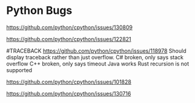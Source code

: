 ﻿# Python Bugs
https://github.com/python/cpython/issues/130809


https://github.com/python/cpython/issues/122821

#TRACEBACK
https://github.com/python/cpython/issues/118978
Should display traceback rather than just overflow. 
C# broken, only says stack overflow 
C++ broken, only says timeout 
Java works
Rust recursion is not supported


https://github.com/python/cpython/issues/101828


https://github.com/python/cpython/issues/130716
